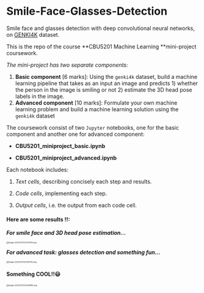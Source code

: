 # Smile-Face-Glasses-Detection

Smile face and glasses detection with deep convolutional neural networks, on [GENKI4K](https://inc.ucsd.edu/mplab/398/) dataset.

This is the repo of the course **CBU5201 Machine Learning **mini-project coursework.

*The mini-project has two separate components:*

1. **Basic component** [6 marks]: Using the `genki4k` dataset, build a machine learning pipeline that takes as an input an image and predicts 1) whether the person in the image is smiling or not 2) estimate the 3D head pose labels in the image.
2. **Advanced component** [10 marks]: Formulate your own machine learning problem and build a machine learning solution using the `genki4k` dataset 

The coursework consist of two `Jupyter` notebooks, one for the basic component and another one for advanced component:

* **CBU5201_miniproject_basic.ipynb**

* **CBU5201_miniproject_advanced.ipynb**

Each notebook includes: 

1. *Text cells*, describing concisely each step and results.

2. *Code cells*, implementing each step.

3. *Output cells*, i.e. the output from each code cell.

#### **Here are some results !!:**

***For smile face and 3D head pose estimation...***

<img src="https://s2.loli.net/2023/12/12/C5NQlVfiAsFtJ3u.png" alt="image-20231212153127404.png" style="zoom:35%;" />

***For advanced task: glasses detection and something fun...***

<img src="https://s2.loli.net/2023/12/12/EwAYm7lWMIVtyno.png" alt="image-20231212153329735.png" style="zoom:35%;" />

#### Something **COOL!!**:smiley:

<img src="https://s2.loli.net/2023/12/12/LqWfRcOlivNPpEn.png" alt="image-20231212153339985.png" style="zoom:35%;" />

